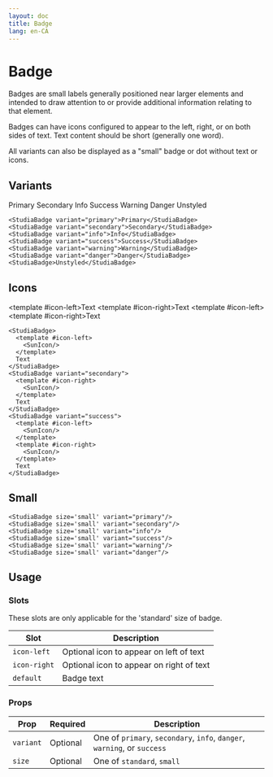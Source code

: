 ```yaml
---
layout: doc
title: Badge
lang: en-CA
---
```

<script setup>
import StudiaBadge from '../../src/components/StudiaBadge.vue';
import { SunIcon } from "@heroicons/vue/24/outline";
</script>

# Badge

Badges are small labels generally positioned near larger elements and intended to draw attention to or provide additional information relating to that element.

Badges can have icons configured to appear to the left, right, or on both sides of text. Text content should be short (generally one word).

All variants can also be displayed as a "small" badge or dot without text or icons.

## Variants

<StudiaBadge variant="primary">Primary</StudiaBadge>
<StudiaBadge variant="secondary">Secondary</StudiaBadge>
<StudiaBadge variant="info">Info</StudiaBadge>
<StudiaBadge variant="success">Success</StudiaBadge>
<StudiaBadge variant="warning">Warning</StudiaBadge>
<StudiaBadge variant="danger">Danger</StudiaBadge>
<StudiaBadge>Unstyled</StudiaBadge>

```vue
<StudiaBadge variant="primary">Primary</StudiaBadge>
<StudiaBadge variant="secondary">Secondary</StudiaBadge>
<StudiaBadge variant="info">Info</StudiaBadge>
<StudiaBadge variant="success">Success</StudiaBadge>
<StudiaBadge variant="warning">Warning</StudiaBadge>
<StudiaBadge variant="danger">Danger</StudiaBadge>
<StudiaBadge>Unstyled</StudiaBadge>
```

## Icons

<StudiaBadge><template #icon-left><SunIcon/></template>Text</StudiaBadge>
<StudiaBadge variant="secondary"><template #icon-right><SunIcon/></template>Text</StudiaBadge>
<StudiaBadge variant="success"><template #icon-left><SunIcon/></template><template #icon-right><SunIcon/></template>Text</StudiaBadge>

```vue
<StudiaBadge>
  <template #icon-left>
    <SunIcon/>
  </template>
  Text
</StudiaBadge>
<StudiaBadge variant="secondary">
  <template #icon-right>
    <SunIcon/>
  </template>
  Text
</StudiaBadge>
<StudiaBadge variant="success">
  <template #icon-left>
    <SunIcon/>
  </template>
  <template #icon-right>
    <SunIcon/>
  </template>
  Text
</StudiaBadge>
```

## Small

<StudiaBadge size='small' variant="primary"/>
<StudiaBadge size='small' variant="secondary"/>
<StudiaBadge size='small' variant="info"/>
<StudiaBadge size='small' variant="success"/>
<StudiaBadge size='small' variant="warning"/>
<StudiaBadge size='small' variant="danger"/>

```vue
<StudiaBadge size='small' variant="primary"/>
<StudiaBadge size='small' variant="secondary"/>
<StudiaBadge size='small' variant="info"/>
<StudiaBadge size='small' variant="success"/>
<StudiaBadge size='small' variant="warning"/>
<StudiaBadge size='small' variant="danger"/>
```

## Usage

### Slots
These slots are only applicable for the 'standard' size of badge.

| Slot         | Description                              |
|--------------|------------------------------------------|
| `icon-left`  | Optional icon to appear on left of text  |
| `icon-right` | Optional icon to appear on right of text |
| `default`    | Badge text                               |

### Props
| Prop      | Required | Description                                                              |
|-----------|----------|--------------------------------------------------------------------------|
| `variant` | Optional | One of `primary`, `secondary`, `info`, `danger`, `warning`, or `success` |
| `size`    | Optional | One of `standard`, `small`                                               |
